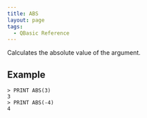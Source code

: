 ```yaml
---
title: ABS
layout: page
tags:
  - QBasic Reference
---
```


Calculates the absolute value of the argument.

## Example

```bas
> PRINT ABS(3)
3
> PRINT ABS(-4)
4
```
